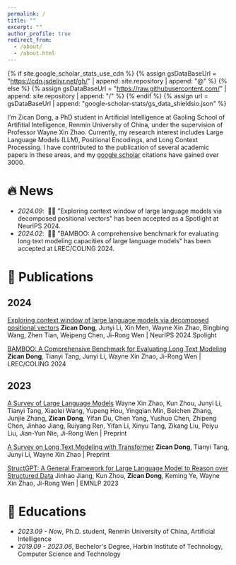 ```yaml
---
permalink: /
title: ""
excerpt: ""
author_profile: true
redirect_from: 
  - /about/
  - /about.html
---
```


{% if site.google_scholar_stats_use_cdn %}
{% assign gsDataBaseUrl = "https://cdn.jsdelivr.net/gh/" | append: site.repository | append: "@" %}
{% else %}
{% assign gsDataBaseUrl = "https://raw.githubusercontent.com/" | append: site.repository | append: "/" %}
{% endif %}
{% assign url = gsDataBaseUrl | append: "google-scholar-stats/gs_data_shieldsio.json" %}

<span class='anchor' id='about-me'></span>

I'm Zican Dong, a PhD student in Artificial Intelligence at Gaoling School of Artifitial Intelligence, Renmin University of China, under the supervision of Professor Wayne Xin Zhao. Currently, my research interest includes Large Language Models (LLM), Positional Encodings, and Long Context Processing. I have contributed to the publication of several academic papers in these areas, and my [google scholar](https://scholar.google.com/citations?user=gnQfRVMAAAAJ) citations have gained over 3000.

<!-- 
I have published more than 100 papers at the top international AI conferences with total <a href='https://scholar.google.com/citations?user=DhtAFkwAAAAJ'>google scholar citations <strong><span id='total_cit'>260000+</span></strong></a> (You can also use google scholar badge <a href='https://scholar.google.com/citations?user=DhtAFkwAAAAJ'><img src="https://img.shields.io/endpoint?url={{ url | url_encode }}&logo=Google%20Scholar&labelColor=f6f6f6&color=9cf&style=flat&label=citations"></a>). -->


# 🔥 News
- *2024.09*: &nbsp;🎉🎉 "Exploring context window of large language models via decomposed positional vectors" has been accepted as a Spotlight at NeurIPS 2024.
- *2024.02*: &nbsp;🎉🎉 "BAMBOO: A comprehensive benchmark for evaluating long text modeling capacities of large language models" has been accepted at LREC/COLING 2024.

# 📝 Publications 
## 2024

[Exploring context window of large language models via decomposed positional vectors](https://arxiv.org/abs/2405.18009) **Zican Dong**, Junyi Li, Xin Men, Wayne Xin Zhao, Bingbing Wang, Zhen Tian, Weipeng Chen, Ji-Rong Wen | NeurIPS 2024 Spolight


[BAMBOO: A Comprehensive Benchmark for Evaluating Long Text Modeling](https://aclanthology.org/2024.lrec-main.188/) **Zican Dong**, Tianyi Tang, Junyi Li, Wayne Xin Zhao, Ji-Rong Wen | LREC/COLING 2024

## 2023 
[A Survey of Large Language Models](https://arxiv.org/abs/2303.18223) 	Wayne Xin Zhao, Kun Zhou, Junyi Li, Tianyi Tang, Xiaolei Wang, Yupeng Hou, Yingqian Min, Beichen Zhang, Junjie Zhang, **Zican Dong**, Yifan Du, Chen Yang, Yushuo Chen, Zhipeng Chen, Jinhao Jiang, Ruiyang Ren, Yifan Li, Xinyu Tang, Zikang Liu, Peiyu Liu, Jian-Yun Nie, Ji-Rong Wen | Preprint

[A Survey on Long Text Modeling with Transformer](https://arxiv.org/abs/2302.14502) **Zican Dong**, Tianyi Tang, Junyi Li, Wayne Xin Zhao | Preprint

[StructGPT: A General Framework for Large Language Model to Reason over Structured Data](https://aclanthology.org/2023.emnlp-main.574/) 	Jinhao Jiang, Kun Zhou, **Zican Dong**, Keming Ye, Wayne Xin Zhao, Ji-Rong Wen | EMNLP 2023


# 📖 Educations
- *2023.09 - Now*, Ph.D. student, Renmin University of China, Artificial Intelligence
- *2019.09 - 2023.06*, Bechelor's Degree, Harbin Institute of Technology, Computer Science and Technology

<!-- # 💬 Invited Talks
- *2021.06*, Lorem ipsum dolor sit amet, consectetur adipiscing elit. Vivamus ornare aliquet ipsum, ac tempus justo dapibus sit amet. 
- *2021.03*, Lorem ipsum dolor sit amet, consectetur adipiscing elit. Vivamus ornare aliquet ipsum, ac tempus justo dapibus sit amet.  \| [\[video\]](https://github.com/)

# 💻 Internships
- *2019.05 - 2020.02*, [Lorem](https://github.com/), China. -->
